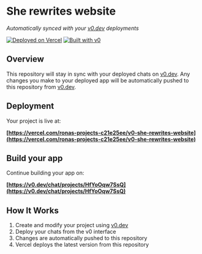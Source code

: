 # She rewrites website

*Automatically synced with your [v0.dev](https://v0.dev) deployments*

[![Deployed on Vercel](https://img.shields.io/badge/Deployed%20on-Vercel-black?style=for-the-badge&logo=vercel)](https://vercel.com/ronas-projects-c21e25ee/v0-she-rewrites-website)
[![Built with v0](https://img.shields.io/badge/Built%20with-v0.dev-black?style=for-the-badge)](https://v0.dev/chat/projects/HfYoOqw7SsQ)

## Overview

This repository will stay in sync with your deployed chats on [v0.dev](https://v0.dev).
Any changes you make to your deployed app will be automatically pushed to this repository from [v0.dev](https://v0.dev).

## Deployment

Your project is live at:

**[https://vercel.com/ronas-projects-c21e25ee/v0-she-rewrites-website](https://vercel.com/ronas-projects-c21e25ee/v0-she-rewrites-website)**

## Build your app

Continue building your app on:

**[https://v0.dev/chat/projects/HfYoOqw7SsQ](https://v0.dev/chat/projects/HfYoOqw7SsQ)**

## How It Works

1. Create and modify your project using [v0.dev](https://v0.dev)
2. Deploy your chats from the v0 interface
3. Changes are automatically pushed to this repository
4. Vercel deploys the latest version from this repository